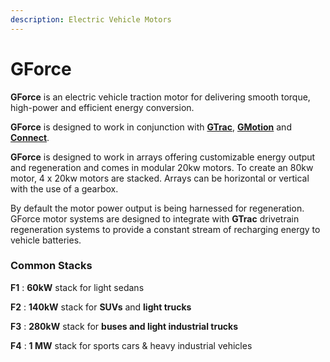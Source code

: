 ```yaml
---
description: Electric Vehicle Motors
---
```


# GForce

**GForce** is an electric vehicle traction motor for delivering smooth torque, high-power and efficient energy conversion.

**GForce** is designed to work in conjunction with [**GTrac**](magnatrak.md), [**GMotion**](magride.md) and [**Connect**](utility/connect.md). 

**GForce** is designed to work in arrays offering customizable energy output and regeneration and comes in modular 20kw motors. To create an 80kw motor, 4 x 20kw motors are stacked. Arrays can be horizontal or vertical with the use of a gearbox.

By default the motor power output is being harnessed for regeneration. GForce motor systems are designed to integrate with **GTrac** drivetrain regeneration systems to provide a constant stream of recharging energy to vehicle batteries.



### **Common Stacks**

**F1** : **60kW** stack for light sedans

**F2** : **140kW** stack for **SUVs** and **light trucks**

**F3** : **280kW** stack for **buses and light industrial trucks**

**F4** : **1 MW** stack for sports cars & heavy industrial vehicles



